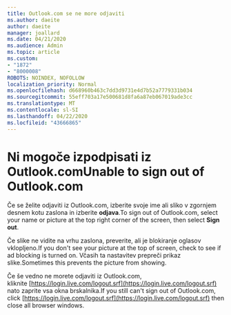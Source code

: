 ```yaml
---
title: Outlook.com se ne more odjaviti
ms.author: daeite
author: daeite
manager: joallard
ms.date: 04/21/2020
ms.audience: Admin
ms.topic: article
ms.custom:
- "1872"
- "8000008"
ROBOTS: NOINDEX, NOFOLLOW
localization_priority: Normal
ms.openlocfilehash: d668960b463c7dd3d9731e4d7b52a7779331b034
ms.sourcegitcommit: 55eff703a17e500681d8fa6a87eb067019ade3cc
ms.translationtype: MT
ms.contentlocale: sl-SI
ms.lasthandoff: 04/22/2020
ms.locfileid: "43666865"
---
```

# <a name="unable-to-sign-out-of-outlookcom"></a><span data-ttu-id="11507-102">Ni mogoče izpodpisati iz Outlook.com</span><span class="sxs-lookup"><span data-stu-id="11507-102">Unable to sign out of Outlook.com</span></span>

<span data-ttu-id="11507-103">Če se želite odjaviti iz Outlook.com, izberite svoje ime ali sliko v zgornjem desnem kotu zaslona in izberite **odjava**.</span><span class="sxs-lookup"><span data-stu-id="11507-103">To sign out of Outlook.com, select your name or picture at the top right corner of the screen, then select **Sign out**.</span></span>

<span data-ttu-id="11507-104">Če slike ne vidite na vrhu zaslona, preverite, ali je blokiranje oglasov vklopljeno.</span><span class="sxs-lookup"><span data-stu-id="11507-104">If you don't see your picture at the top of screen, check to see if ad blocking is turned on.</span></span> <span data-ttu-id="11507-105">Včasih ta nastavitev prepreči prikaz slike.</span><span class="sxs-lookup"><span data-stu-id="11507-105">Sometimes this prevents the picture from showing.</span></span>

<span data-ttu-id="11507-106">Če še vedno ne morete odjaviti iz Outlook.com, kliknite [https://login.live.com/logout.srf](https://login.live.com/logout.srf) nato zaprite vsa okna brskalnika.</span><span class="sxs-lookup"><span data-stu-id="11507-106">If you still can't sign out of Outlook.com, click [https://login.live.com/logout.srf](https://login.live.com/logout.srf) then close all browser windows.</span></span>